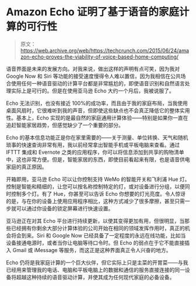 # Amazon Echo 证明了基于语音的家庭计算的可行性 

> 原文：<https://web.archive.org/web/https://techcrunch.com/2015/06/24/amazon-echo-proves-the-viability-of-voice-based-home-computing/>

语音界面是未来的发展方向。对我来说，做出这样的声明有点可笑，因为我对 Google Now 和 Siri 等功能的接受速度慢得令人难以置信，因为我相信在公共场合使用任何一种语音驱动的计算平台都是非常尴尬的，即使语音识别和自然语言处理实际上是可行的。但是在使用亚马逊 Echo 大约一个月后，我被说服了。

Echo 无法识别，也没有接近 100%的成功率，而且由于我的家庭布局，当我使用桌面风扇时，它很难听到我的声音，但即使这些缺点也不会真正降低它的整体实用性。基本上，Echo 实现的是最自然的家庭通用计算体验——特别是如果你一直在追赶智能家居趋势，但感觉缺少了一个重要的部分。

Echo 的基本信息功能正是你在家里需要的——关于测量、单位转换、天气和随机琐事的快速查询非常有用，我以前经常拿出智能手机或平板电脑来查看。通过 IFTTT 集成和 Evernote 之类的应用程序，你可以将信息添加到共享的购物清单中，这也非常方便。但是，智能家居的东西，即使目前看起来有限，也是语音供电家庭的真正原因。

开箱即用，亚马逊 Echo 可以让你控制支持 WeMo 的智能开关和飞利浦 Hue 灯。控制是智能和精细的，让您可以按名称控制特定的灯，或对设备进行分组，以便同时控制多个灯。有了 Hue，你甚至可以告诉 Echo 你想要的灯光亮度。令人惊讶的是，与在你的设备上使用应用程序相比，这种方式减少了很多摩擦，甚至只需一步就可以通过你设备的锁定屏幕进行快速设置。

亚马逊正在对其 Echo 平台进行持续更新，以使其变得更加有用，但很明显，当那些已经拥有你剩余大部分计算体验的公司开始在相同的领域发挥作用时，真正的机会将会到来。Siri 和 Google Now 已经具备了一定程度的永远在线功能，比如当设备接通电源时，或者当你让电脑等待口令时。但 Echo 的弱点在于它不能直接插入 Gmail 或 iMessage 等服务，而这正是这种界面真正令人兴奋的地方。

Echo 仍将是我家庭计算的一个巨大伙伴，但它实际上只是主菜的开胃菜——与我已经用来管理我的电话、电脑和平板电脑上的数据和通信的服务直接连接的同一设备将超越这种持续的语音驱动计算，并使其成为任何现代家庭的必备设备。